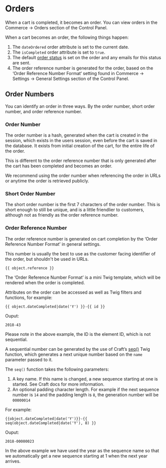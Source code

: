 # Orders

When a cart is completed, it becomes an order. You can view orders in the Commerce → Orders section of the Control Panel. 

When a cart becomes an order, the following things happen:

1) The `dateOrdered` order attribute is set to the current date.
2) The `isCompleted` order attribute is set to `true`.
3) The default [order status](custom-order-statuses.md) is set on the order and any emails for this status are sent.
4) The order reference number is generated for the order, based on the ‘Order Reference Number Format‘ setting found in Commerce → Settings → General Settings section of the Control Panel. 

## Order Numbers

You can identify an order in three ways. By the order number, short order number, and order reference number.

### Order Number

The order number is a hash, generated when the cart is created in the session, which exists in the users session, even before the cart is saved 
in the database. It exists from initial creation of the cart, for the entire life of the order.  

This is different to the order reference number that is only generated after the cart has been completed and becomes an order. 

We recommend using the order number when referencing the order in URLs or anytime the order is retrieved publicly. 

### Short Order Number

The short order number is the first 7 characters of the order number. 
This is short enough to still be unique, and is a little friendlier to customers, although not as friendly as the order reference number.

### Order Reference Number

The order reference number is generated on cart completion by the ‘Order Reference Number Format’ in general settings.

This number is usually the best to use as the customer facing identifier of the order, but shouldn't be used in URLs.

```twig
{{ object.reference }}
```

The ‘Order Reference Number Format’ is a mini Twig template, which will be rendered when the order is completed.

Attributes on the order can be accessed as well as Twig filters and functions, for example:

```twig
{{ object.dateCompleted|date('Y') }}-{{ id }}
```

Ouput:
```
2018-43
```

Please note in the above example, the ID is the element ID, which is not sequential.

A sequential number can be generated by the use of Craft’s [seq()](https://docs.craftcms.com/v3/dev/functions.html#seq) Twig function, which generates a next unique number based on the `name` parameter passed to it.

The `seq()` function takes the following parameters:

1. A key name. If this name is changed, a new sequence starting at one is started. See Craft docs for more information.
2. An optional padding character length. For example if the next sequence number is `14` and the padding length is `8`, the generation number will be `00000014` 

For example:
```twig
{{object.dateCompleted|date('Y')}}-{{ seq(object.dateCompleted|date('Y'), 8) }}
```

Ouput:
```
2018-00000023
```

In the above example we have used the year as the sequence name so that we automatically get a new sequence starting at 1 when the next year arrives.

